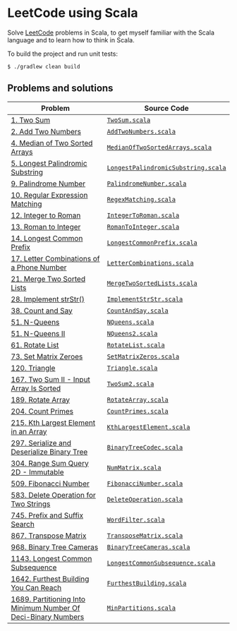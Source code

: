 # LeetCode using Scala

Solve [LeetCode](https://leetcode.com/) problems in Scala, to get myself familiar with the Scala
language and to learn how to think in Scala.

To build the project and run unit tests:

    $ ./gradlew clean build

## Problems and solutions

| Problem                                                                                              | Source Code                                                                                          |
| ---------------------------------------------------------------------------------------------------- | ---------------------------------------------------------------------------------------------------- |
| [1. Two Sum](https://leetcode.com/problems/two-sum/)                                                 | [`TwoSum.scala`](src/main/scala/net/zhengzhong/leetcode/TwoSum.scala)                                |
| [2. Add Two Numbers](https://leetcode.com/problems/add-two-numbers/)                                 | [`AddTwoNumbers.scala`](src/main/scala/net/zhengzhong/leetcode/AddTwoNumbers.scala)                  |
| [4. Median of Two Sorted Arrays](https://leetcode.com/problems/median-of-two-sorted-arrays/)         | [`MedianOfTwoSortedArrays.scala`](src/main/scala/net/zhengzhong/leetcode/MedianOfTwoSortedArrays.scala) |
| [5. Longest Palindromic Substring](https://leetcode.com/problems/longest-palindromic-substring/)     | [`LongestPalindromicSubstring.scala`](src/main/scala/net/zhengzhong/leetcode/LongestPalindromicSubstring.scala) |
| [9. Palindrome Number](https://leetcode.com/problems/palindrome-number/)                             | [`PalindromeNumber.scala`](src/main/scala/net/zhengzhong/leetcode/PalindromeNumber.scala)            |
| [10. Regular Expression Matching](https://leetcode.com/problems/regular-expression-matching/)        | [`RegexMatching.scala`](src/main/scala/net/zhengzhong/leetcode/RegexMatching.scala)                  |
| [12. Integer to Roman](https://leetcode.com/problems/integer-to-roman/)                              | [`IntegerToRoman.scala`](src/main/scala/net/zhengzhong/leetcode/IntegerToRoman.scala)                |
| [13. Roman to Integer](https://leetcode.com/problems/roman-to-integer/)                              | [`RomanToInteger.scala`](src/main/scala/net/zhengzhong/leetcode/RomanToInteger.scala)                |
| [14. Longest Common Prefix](https://leetcode.com/problems/longest-common-prefix/)                    | [`LongestCommonPrefix.scala`](src/main/scala/net/zhengzhong/leetcode/LongestCommonPrefix.scala)      |
| [17. Letter Combinations of a Phone Number](https://leetcode.com/problems/letter-combinations-of-a-phone-number/) | [`LetterCombinations.scala`](src/main/scala/net/zhengzhong/leetcode/LetterCombinations.scala) |
| [21. Merge Two Sorted Lists](https://leetcode.com/problems/merge-two-sorted-lists/)                  | [`MergeTwoSortedLists.scala`](src/main/scala/net/zhengzhong/leetcode/MergeTwoSortedLists.scala)      |
| [28. Implement strStr()](https://leetcode.com/problems/implement-strstr/)                            | [`ImplementStrStr.scala`](src/main/scala/net/zhengzhong/leetcode/ImplementStrStr.scala)              |
| [38. Count and Say](https://leetcode.com/problems/count-and-say/)                                    | [`CountAndSay.scala`](src/main/scala/net/zhengzhong/leetcode/CountAndSay.scala)                      |
| [51. N-Queens](https://leetcode.com/problems/n-queens/)                                              | [`NQueens.scala`](src/main/scala/net/zhengzhong/leetcode/NQueens.scala)                              |
| [51. N-Queens II](https://leetcode.com/problems/n-queens-ii/)                                        | [`NQueens2.scala`](src/main/scala/net/zhengzhong/leetcode/NQueens2.scala)                            |
| [61. Rotate List](https://leetcode.com/problems/rotate-list/)                                        | [`RotateList.scala`](src/main/scala/net/zhengzhong/leetcode/RotateList.scala)                        |
| [73. Set Matrix Zeroes](https://leetcode.com/problems/set-matrix-zeroes/)                            | [`SetMatrixZeros.scala`](src/main/scala/net/zhengzhong/leetcode/SetMatrixZeros.scala)                |
| [120. Triangle](https://leetcode.com/problems/triangle/)                                             | [`Triangle.scala`](src/main/scala/net/zhengzhong/leetcode/Triangle.scala)                            |
| [167. Two Sum II - Input Array Is Sorted](https://leetcode.com/problems/two-sum-ii-input-array-is-sorted/) | [`TwoSum2.scala`](src/main/scala/net/zhengzhong/leetcode/TwoSum2.scala)                        |
| [189. Rotate Array](https://leetcode.com/problems/rotate-array/)                                     | [`RotateArray.scala`](src/main/scala/net/zhengzhong/leetcode/RotateArray.scala)                      |
| [204. Count Primes](https://leetcode.com/problems/count-primes/)                                     | [`CountPrimes.scala`](src/main/scala/net/zhengzhong/leetcode/CountPrimes.scala)                      |
| [215. Kth Largest Element in an Array](https://leetcode.com/problems/kth-largest-element-in-an-array/) | [`KthLargestElement.scala`](src/main/scala/net/zhengzhong/leetcode/KthLargestElement.scala)        |
| [297. Serialize and Deserialize Binary Tree](https://leetcode.com/problems/serialize-and-deserialize-binary-tree/) | [`BinaryTreeCodec.scala`](src/main/scala/net/zhengzhong/leetcode/BinaryTreeCodec.scala) |
| [304. Range Sum Query 2D - Immutable](https://leetcode.com/problems/range-sum-query-2d-immutable/)   | [`NumMatrix.scala`](src/main/scala/net/zhengzhong/leetcode/NumMatrix.scala)                          |
| [509. Fibonacci Number](https://leetcode.com/problems/fibonacci-number/)                             | [`FibonacciNumber.scala`](src/main/scala/net/zhengzhong/leetcode/FibonacciNumber.scala)              |
| [583. Delete Operation for Two Strings](https://leetcode.com/problems/delete-operation-for-two-strings/) | [`DeleteOperation.scala`](src/main/scala/net/zhengzhong/leetcode/DeleteOperation.scala)          |
| [745. Prefix and Suffix Search](https://leetcode.com/problems/prefix-and-suffix-search/)             | [`WordFilter.scala`](src/main/scala/net/zhengzhong/leetcode/WordFilter.scala)                        |
| [867. Transpose Matrix](https://leetcode.com/problems/transpose-matrix/)                             | [`TransposeMatrix.scala`](src/main/scala/net/zhengzhong/leetcode/TransposeMatrix.scala)              |
| [968. Binary Tree Cameras](https://leetcode.com/problems/binary-tree-cameras/)                       | [`BinaryTreeCameras.scala`](src/main/scala/net/zhengzhong/leetcode/BinaryTreeCameras.scala)          |
| [1143. Longest Common Subsequence](https://leetcode.com/problems/longest-common-subsequence/)        | [`LongestCommonSubsequence.scala`](src/main/scala/net/zhengzhong/leetcode/LongestCommonSubsequence.scala) |
| [1642. Furthest Building You Can Reach](https://leetcode.com/problems/furthest-building-you-can-reach/) | [`FurthestBuilding.scala`](src/main/scala/net/zhengzhong/leetcode/FurthestBuilding.scala)         |
| [1689. Partitioning Into Minimum Number Of Deci-Binary Numbers](https://leetcode.com/problems/partitioning-into-minimum-number-of-deci-binary-numbers/) | [`MinPartitions.scala`](src/main/scala/net/zhengzhong/leetcode/MinPartitions.scala) |
